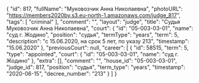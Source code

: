 {
    "id": 817,
    "fullName": "Муковозчик Анна Николаевна",
    "photoURL": "https://members2020by.s3.eu-north-1.amazonaws.com/judge_817",
    "tags": [
        "criminal"
    ],
    "comment": "",
    "layout": "judge",
    "title": "Судья Муковозчик Анна Николаевна",
    "court": {
        "id": "05-003-03-01",
        "name": "суд г. Жодино",
        "position": "судья",
        "termType": "years",
        "term": 5,
        "description": "c 15.06.2020, на срок 5 лет, по указу 213",
        "timestamp": "15.06.2020"
    },
    "previousCourt": null,
    "career": [
        {
            "id": 58515,
            "term": 5,
            "type": "appointed",
            "court": {
                "id": "05-003-03-01",
                "name": "суд г. Жодино"
            },
            "extra": [],
            "comment": "",
            "house_id": "05-003-03-01",
            "judge_id": 817,
            "position": "судья",
            "term_type": "years",
            "timestamp": "2020-06-15",
            "decree_number": "213"
        }
    ]
}